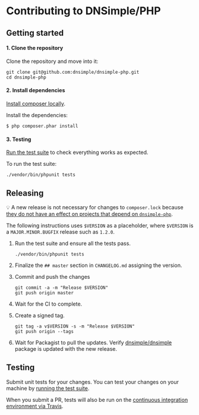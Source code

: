 # Contributing to DNSimple/PHP

## Getting started

#### 1. Clone the repository

Clone the repository and move into it:

```shell
git clone git@github.com:dnsimple/dnsimple-php.git
cd dnsimple-php
```

#### 2. Install dependencies

[Install composer locally](https://getcomposer.org/doc/00-intro.md#locally).

Install the dependencies:

```shell
$ php composer.phar install
```

#### 3. Testing
[Run the test suite](#testing) to check everything works as expected.

To run the test suite:

```shell
./vendor/bin/phpunit tests
```

## Releasing

:bulb: A new release is not necessary for changes to `composer.lock` because [they do not have an effect on projects that depend on `dnsimple-php`](https://getcomposer.org/doc/02-libraries.md#lock-file).

The following instructions uses `$VERSION` as a placeholder, where `$VERSION` is a `MAJOR.MINOR.BUGFIX` release such as `1.2.0`.

1. Run the test suite and ensure all the tests pass.

    ```shell
    ./vendor/bin/phpunit tests
    ```

1. Finalize the `## master` section in `CHANGELOG.md` assigning the version.
1. Commit and push the changes

    ```shell
    git commit -a -m "Release $VERSION"
    git push origin master
    ```

1. Wait for the CI to complete.
1. Create a signed tag.

    ```shell
    git tag -a v$VERSION -s -m "Release $VERSION"
    git push origin --tags
    ```

1. Wait for Packagist to pull the updates. Verify [dnsimple/dnsimple](https://packagist.org/packages/dnsimple/dnsimple) package is updated with the new release.

## Testing

Submit unit tests for your changes. You can test your changes on your machine by [running the test suite](#testing).

When you submit a PR, tests will also be run on the [continuous integration environment via Travis](https://travis-ci.com/dnsimple/dnsimple-php).
